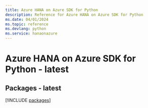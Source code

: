 ```yaml
---
title: Azure HANA on Azure SDK for Python
description: Reference for Azure HANA on Azure SDK for Python
ms.date: 04/01/2024
ms.topic: reference
ms.devlang: python
ms.service: hanaonazure
---
```

# Azure HANA on Azure SDK for Python - latest
## Packages - latest
[!INCLUDE [packages](hana-on-azure-index.md)]